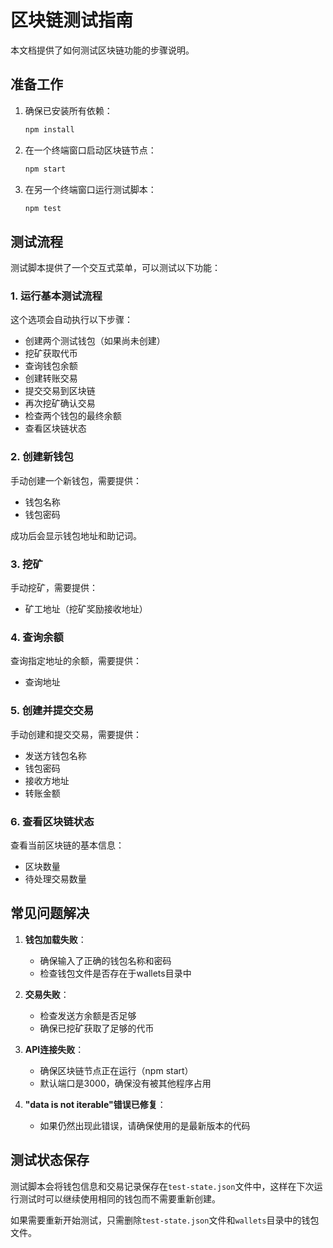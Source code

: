 # 区块链测试指南

本文档提供了如何测试区块链功能的步骤说明。

## 准备工作

1. 确保已安装所有依赖：
   ```bash
   npm install
   ```

2. 在一个终端窗口启动区块链节点：
   ```bash
   npm start
   ```

3. 在另一个终端窗口运行测试脚本：
   ```bash
   npm test
   ```

## 测试流程

测试脚本提供了一个交互式菜单，可以测试以下功能：

### 1. 运行基本测试流程

这个选项会自动执行以下步骤：
- 创建两个测试钱包（如果尚未创建）
- 挖矿获取代币
- 查询钱包余额
- 创建转账交易
- 提交交易到区块链
- 再次挖矿确认交易
- 检查两个钱包的最终余额
- 查看区块链状态

### 2. 创建新钱包

手动创建一个新钱包，需要提供：
- 钱包名称
- 钱包密码

成功后会显示钱包地址和助记词。

### 3. 挖矿

手动挖矿，需要提供：
- 矿工地址（挖矿奖励接收地址）

### 4. 查询余额

查询指定地址的余额，需要提供：
- 查询地址

### 5. 创建并提交交易

手动创建和提交交易，需要提供：
- 发送方钱包名称
- 钱包密码
- 接收方地址
- 转账金额

### 6. 查看区块链状态

查看当前区块链的基本信息：
- 区块数量
- 待处理交易数量

## 常见问题解决

1. **钱包加载失败**：
   - 确保输入了正确的钱包名称和密码
   - 检查钱包文件是否存在于wallets目录中

2. **交易失败**：
   - 检查发送方余额是否足够
   - 确保已挖矿获取了足够的代币

3. **API连接失败**：
   - 确保区块链节点正在运行（npm start）
   - 默认端口是3000，确保没有被其他程序占用

4. **"data is not iterable"错误已修复**：
   - 如果仍然出现此错误，请确保使用的是最新版本的代码

## 测试状态保存

测试脚本会将钱包信息和交易记录保存在`test-state.json`文件中，这样在下次运行测试时可以继续使用相同的钱包而不需要重新创建。

如果需要重新开始测试，只需删除`test-state.json`文件和`wallets`目录中的钱包文件。
